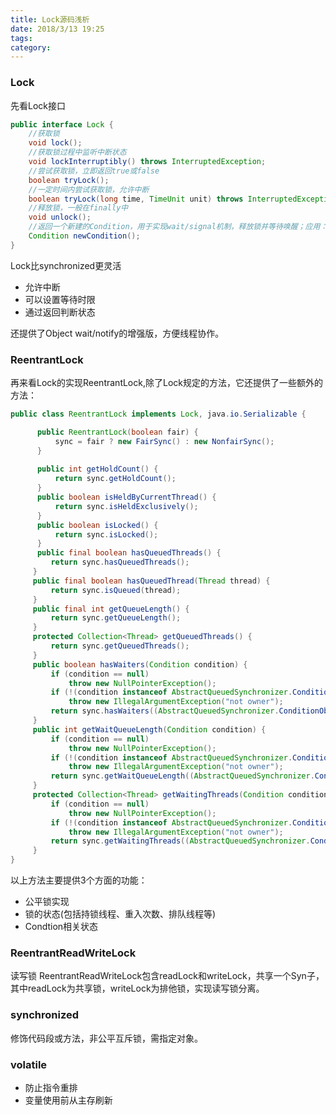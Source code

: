 ```yaml
---
title: Lock源码浅析
date: 2018/3/13 19:25
tags:
category: 
---
```


### Lock
先看Lock接口
````java
public interface Lock {
    //获取锁
    void lock();
    //获取锁过程中监听中断状态
    void lockInterruptibly() throws InterruptedException;
    //尝试获取锁，立即返回true或false
    boolean tryLock();
    //一定时间内尝试获取锁，允许中断
    boolean tryLock(long time, TimeUnit unit) throws InterruptedException;
    //释放锁，一般在finally中
    void unlock();
    //返回一个新建的Condition，用于实现wait/signal机制，释放锁并等待唤醒；应用：阻塞队列、CyclicBarrier、线程池等
    Condition newCondition();
}   
````
Lock比synchronized更灵活
- 允许中断
- 可以设置等待时限
- 通过返回判断状态

还提供了Object wait/notify的增强版，方便线程协作。

### ReentrantLock
再来看Lock的实现ReentrantLock,除了Lock规定的方法，它还提供了一些额外的方法：
````java
public class ReentrantLock implements Lock, java.io.Serializable {

      public ReentrantLock(boolean fair) {
          sync = fair ? new FairSync() : new NonfairSync();
      }
      
      public int getHoldCount() {
          return sync.getHoldCount();
      }
      public boolean isHeldByCurrentThread() {
          return sync.isHeldExclusively();
      }
      public boolean isLocked() {
          return sync.isLocked();
      }
      public final boolean hasQueuedThreads() {
         return sync.hasQueuedThreads();
     }
     public final boolean hasQueuedThread(Thread thread) {
         return sync.isQueued(thread);
     }
     public final int getQueueLength() {
         return sync.getQueueLength();
     }
     protected Collection<Thread> getQueuedThreads() {
         return sync.getQueuedThreads();
     }
     public boolean hasWaiters(Condition condition) {
         if (condition == null)
             throw new NullPointerException();
         if (!(condition instanceof AbstractQueuedSynchronizer.ConditionObject))
             throw new IllegalArgumentException("not owner");
         return sync.hasWaiters((AbstractQueuedSynchronizer.ConditionObject)condition);
     }
     public int getWaitQueueLength(Condition condition) {
         if (condition == null)
             throw new NullPointerException();
         if (!(condition instanceof AbstractQueuedSynchronizer.ConditionObject))
             throw new IllegalArgumentException("not owner");
         return sync.getWaitQueueLength((AbstractQueuedSynchronizer.ConditionObject)condition);
     }
     protected Collection<Thread> getWaitingThreads(Condition condition) {
         if (condition == null)
             throw new NullPointerException();
         if (!(condition instanceof AbstractQueuedSynchronizer.ConditionObject))
             throw new IllegalArgumentException("not owner");
         return sync.getWaitingThreads((AbstractQueuedSynchronizer.ConditionObject)condition);
     }
}
````
以上方法主要提供3个方面的功能：
- 公平锁实现
- 锁的状态(包括持锁线程、重入次数、排队线程等)
- Condtion相关状态

### ReentrantReadWriteLock
读写锁
ReentrantReadWriteLock包含readLock和writeLock，共享一个Syn子，其中readLock为共享锁，writeLock为排他锁，实现读写锁分离。

### synchronized
修饰代码段或方法，非公平互斥锁，需指定对象。

### volatile
- 防止指令重排
- 变量使用前从主存刷新
